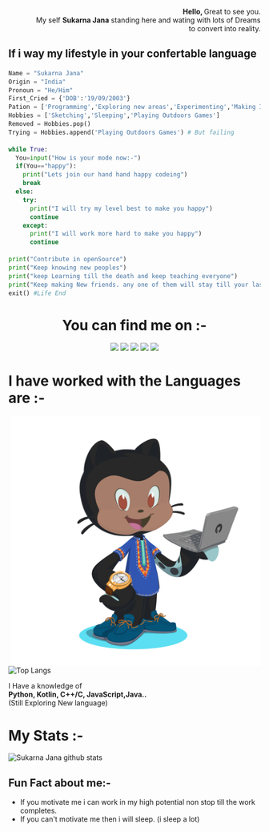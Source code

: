 <p align="right">
  <b>Hello, </b>Great to see you.<br>My self <b>Sukarna Jana</b> standing here and wating with lots of Dreams<br>to convert into reality.
</p>

## If i way my lifestyle in your confertable language
```python
Name = "Sukarna Jana"
Origin = "India"
Pronoun = "He/Him"
First_Cried = {'DOB':'19/09/2003'}
Pation = ['Programming','Exploring new areas','Experimenting','Making IOT Projects']
Hobbies = ['Sketching','Sleeping','Playing Outdoors Games']
Removed = Hobbies.pop()
Trying = Hobbies.append('Playing Outdoors Games') # But failing

while True:
  You=input("How is your mode now:-")
  if(You=="happy"):
    print("Lets join our hand hand happy codeing")
    break
  else:
    try:
      print("I will try my level best to make you happy")
      continue
    except:
      print("I will work more hard to make you happy")
      continue

print("Contribute in openSource")
print("Keep knowing new peoples")
print("keep Learning till the death and keep teaching everyone")
print("Keep making New friends. any one of them will stay till your last breath")
exit() #Life End
```

<h1 align="center">You can find me on :-</h1>
<p align="center">
  <a href="https://twitter.com/JanaSukarna">
    <img src="https://img.shields.io/badge/Twitter-%231DA1F2.svg?&style=plastic&logo=twitter&logoColor=white" height=20></a>
  <a href="https://www.instagram.com/sukarnascience/">
    <img src="https://img.shields.io/badge/Instagram-%23E4405F.svg?&style=plastic&logo=instagram&logoColor=white" height=20></a>
  <a href="https://www.facebook.com/sukarna.jana.9">
    <img src="https://img.shields.io/badge/Facebook-%234267B2.svg?&style=plastic&logo=facebook&logoColor=white" height=20></a>
  <a href="https://dev.to/sukarnascience">
    <img src="https://img.shields.io/badge/DEV.TO-%230A0A0A.svg?&style=plastic&logo=dev-dot-to&logoColor=white" height=20></a>
  <a href="https://stackoverflow.com/users/13509333/sukarna-jana">
    <img src="https://img.shields.io/badge/Stack Overflow-%23F48024.svg?&style=plastic&logo=stackoverflow&logoColor=white" height=20></a>
</p>

<h1 align="left">I have worked with the Languages are :-</h1>
<img align="right" src="Octocat.png" alt="My Octocat" width="500" height="500">
<p align="left">
  <img src="https://github-readme-stats.vercel.app/api/top-langs/?username=Sukarnascience&langs_count=8&bg_color=30,e96443,904e95&title_color=fff&text_color=000" alt="Top Langs">
</p>  
<p align="left">
  I Have a knowledge of <br><b>Python, Kotlin, C++/C, JavaScript,Java..</b><br>(Still Exploring New language)
</p>

<h1 align="left">My Stats :-</h1>
<p align="left">
<img src="https://github-readme-stats.vercel.app/api?username=Sukarnascience&show_icons=true&bg_color=30,e96443,904e95&title_color=fff&text_color=000" alt="Sukarna Jana github stats">
</p>

## Fun Fact about me:- ##
* If you motivate me i can work in my high potential non stop till the work completes.
* If you can't motivate me then i will sleep. (i sleep a lot)
